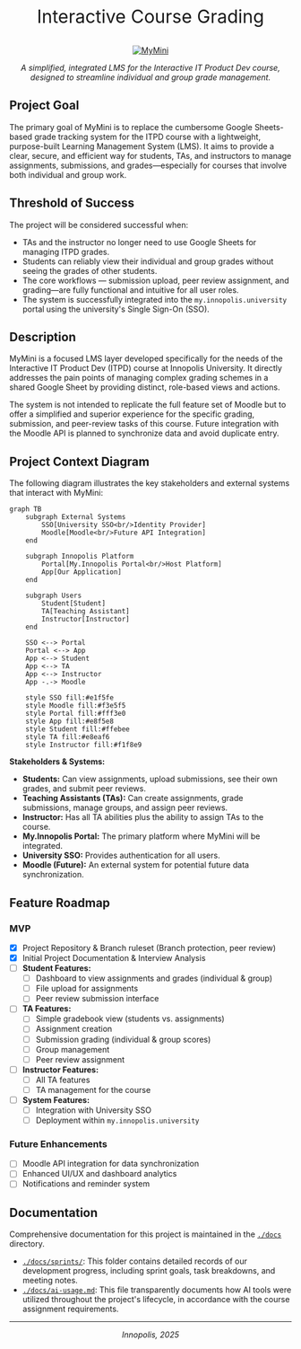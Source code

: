 <p align="center" style="font-size:32px">
  Interactive Course Grading
</p>
<p align="center">
  <a href="https://my.innopolis.university"><img src="https://upload.wikimedia.org/wikipedia/commons/thumb/9/9c/IU_logo.svg/2560px-IU_logo.svg.png" alt="MyMini"></a>
</p>

<p align="center">
    <em>A simplified, integrated LMS for the Interactive IT Product Dev course, designed to streamline individual and group grade management.</em>
</p>

## Project Goal

The primary goal of MyMini is to replace the cumbersome Google Sheets-based grade tracking system for the ITPD course with a lightweight, purpose-built Learning Management System (LMS). It aims to provide a clear, secure, and efficient way for students, TAs, and instructors to manage assignments, submissions, and grades—especially for courses that involve both individual and group work.

## Threshold of Success

The project will be considered successful when:
*   TAs and the instructor no longer need to use Google Sheets for managing ITPD grades.
*   Students can reliably view their individual and group grades without seeing the grades of other students.
*   The core workflows — submission upload, peer review assignment, and grading—are fully functional and intuitive for all user roles.
*   The system is successfully integrated into the `my.innopolis.university` portal using the university's Single Sign-On (SSO).

## Description

MyMini is a focused LMS layer developed specifically for the needs of the Interactive IT Product Dev (ITPD) course at Innopolis University. It directly addresses the pain points of managing complex grading schemes in a shared Google Sheet by providing distinct, role-based views and actions.

The system is not intended to replicate the full feature set of Moodle but to offer a simplified and superior experience for the specific grading, submission, and peer-review tasks of this course. Future integration with the Moodle API is planned to synchronize data and avoid duplicate entry.

## Project Context Diagram

The following diagram illustrates the key stakeholders and external systems that interact with MyMini:

```mermaid
graph TB
    subgraph External Systems
        SSO[University SSO<br/>Identity Provider]
        Moodle[Moodle<br/>Future API Integration]
    end
    
    subgraph Innopolis Platform
        Portal[My.Innopolis Portal<br/>Host Platform]
        App[Our Application]
    end
    
    subgraph Users
        Student[Student]
        TA[Teaching Assistant]
        Instructor[Instructor]
    end
    
    SSO <--> Portal
    Portal <--> App
    App <--> Student
    App <--> TA
    App <--> Instructor
    App -.-> Moodle
    
    style SSO fill:#e1f5fe
    style Moodle fill:#f3e5f5
    style Portal fill:#fff3e0
    style App fill:#e8f5e8
    style Student fill:#ffebee
    style TA fill:#e8eaf6
    style Instructor fill:#f1f8e9
```

**Stakeholders & Systems:**
*   **Students:** Can view assignments, upload submissions, see their own grades, and submit peer reviews.
*   **Teaching Assistants (TAs):** Can create assignments, grade submissions, manage groups, and assign peer reviews.
*   **Instructor:** Has all TA abilities plus the ability to assign TAs to the course.
*   **My.Innopolis Portal:** The primary platform where MyMini will be integrated.
*   **University SSO:** Provides authentication for all users.
*   **Moodle (Future):** An external system for potential future data synchronization.

## Feature Roadmap

### MVP

*   [x] Project Repository & Branch ruleset (Branch protection, peer review)
*   [x] Initial Project Documentation & Interview Analysis
*   [ ] **Student Features:**
    *   [ ] Dashboard to view assignments and grades (individual & group)
    *   [ ] File upload for assignments
    *   [ ] Peer review submission interface
*   [ ] **TA Features:**
    *   [ ] Simple gradebook view (students vs. assignments)
    *   [ ] Assignment creation
    *   [ ] Submission grading (individual & group scores)
    *   [ ] Group management
    *   [ ] Peer review assignment
*   [ ] **Instructor Features:**
    *   [ ] All TA features
    *   [ ] TA management for the course
*   [ ] **System Features:**
    *   [ ] Integration with University SSO
    *   [ ] Deployment within `my.innopolis.university`

### **Future Enhancements**
*   [ ] Moodle API integration for data synchronization
*   [ ] Enhanced UI/UX and dashboard analytics
*   [ ] Notifications and reminder system

## Documentation

Comprehensive documentation for this project is maintained in the [`./docs`](./docs) directory.

*   [`./docs/sprints/`](./docs/sprints/): This folder contains detailed records of our development progress, including sprint goals, task breakdowns, and meeting notes.
*   [`./docs/ai-usage.md`](./docs/ai-usage.md): This file transparently documents how AI tools were utilized throughout the project's lifecycle, in accordance with the course assignment requirements.

---
<p align="center"><em>Innopolis, 2025</em></p>
